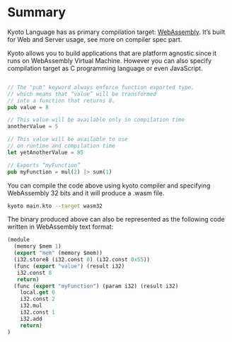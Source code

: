 # Summary

Kyoto Language has as primary compilation target: [WebAssembly](https://webassembly.org). It’s built for Web and Server usage, see more on compiler spec part.

Kyoto allows you to build applications that are platform agnostic since it runs on WebAssembly Virtual Machine. However you can also specify compilation target as C programming language or even JavaScript.

```rust

// The "pub" keyword always enforce function exported type.
// which means that “value” will be transformed 
// into a function that returns 8.
pub value = 8

// This value will be available only in compilation time
anotherValue = 5

// This value will be available to use 
// on runtime and compilation time
let yetAnotherValue = 85

// Exports “myFunction”
pub myFunction = mul(2) |> sum(1)

```

You can compile the code above using kyoto compiler and specifying WebAssembly 32 bits and it will produce a .wasm file.

```bash
kyoto main.kto --target wasm32
```

The binary produced above can also be represented as the following code written in WebAssembly text format:

```lisp
(module
  (memory $mem 1)
  (export "mem" (memory $mem))
  (i32.store8 (i32.const 0) (i32.const 0x55))
  (func (export "value") (result i32)
   i32.const 8
   return)
  (func (export "myFunction") (param i32) (result i32)
    local.get 0
    i32.const 2
    i32.mul
    i32.const 1
    i32.add
    return)
)
```